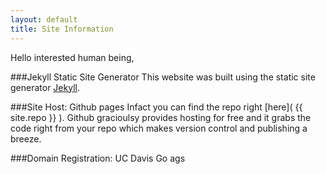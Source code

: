 ```yaml
---
layout: default
title: Site Information
---
```


Hello interested human being,

###Jekyll Static Site Generator
This website was built using the static site generator [Jekyll](https://jekyllrb.com).

###Site Host: Github pages
Infact you can find the repo right [here]( {{ site.repo }} ). Github gracioulsy provides hosting for free and it grabs the code right from your repo which makes version control and publishing a breeze.

###Domain Registration: UC Davis
Go ags
